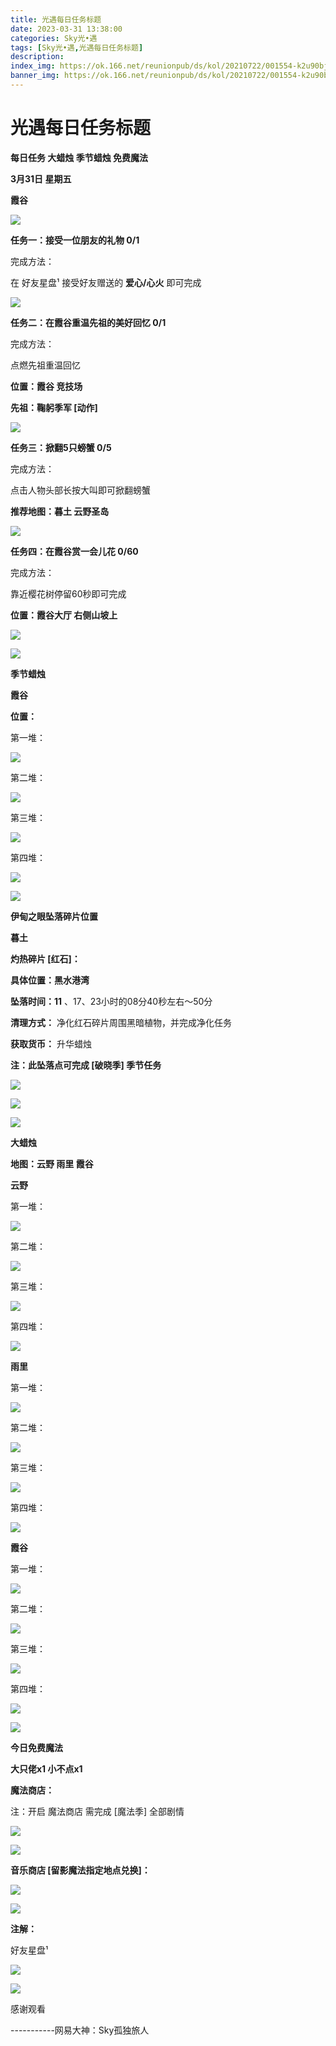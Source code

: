 ```yaml
---
title: 光遇每日任务标题
date: 2023-03-31 13:38:00
categories: Sky光•遇
tags: [Sky光•遇,光遇每日任务标题]
description: 
index_img: https://ok.166.net/reunionpub/ds/kol/20210722/001554-k2u90bj7ay.png?imageView&thumbnail=600x0&type=jpg
banner_img: https://ok.166.net/reunionpub/ds/kol/20210722/001554-k2u90bj7ay.png?imageView&thumbnail=600x0&type=jpg
---
```

# 光遇每日任务标题
**每日任务 大蜡烛 季节蜡烛 免费魔法**

 **3月31日 星期五**

 **霞谷**

![](https://img.166.net/reunionpub/ds/kol/20230331/001723-0ilrzca7u3.jpg)

 **任务一：接受一位朋友的礼物 0/1**

完成方法：

在 好友星盘¹ 接受好友赠送的 **爱心/心火** 即可完成

![](https://img.166.net/reunionpub/ds/kol/20230331/000525-34nj0ypko2.jpeg)

 **任务二：在霞谷重温先祖的美好回忆 0/1**

完成方法：

点燃先祖重温回忆

 **位置：霞谷 竞技场**

 **先祖：鞠躬季军 [动作]**

![](https://img.166.net/reunionpub/ds/kol/20230331/000600-iqewv5dshn.jpeg)

 **任务三：掀翻5只螃蟹 0/5**

完成方法：

点击人物头部长按大叫即可掀翻螃蟹

 **推荐地图：暮土 云野圣岛**

![](https://img.166.net/reunionpub/ds/kol/20230331/000827-1of2gzir59.jpg)

 **任务四：在霞谷赏一会儿花 0/60**

完成方法：

靠近樱花树停留60秒即可完成

 **位置：霞谷大厅 右侧山坡上**

![](https://img.166.net/reunionpub/ds/kol/20230330/235210-rd92s6jz0k.jpeg)

![](https://img.166.net/reunionpub/ds/kol/20221018/100256-wzutnocka0.png)

 **季节蜡烛**

 **霞谷**

 **位置：**

第一堆：

![](https://img.166.net/reunionpub/ds/kol/20230330/235337-t2suogyef6.jpeg)

第二堆：

![](https://img.166.net/reunionpub/ds/kol/20230330/235347-7nzhriak98.jpeg)

第三堆：

![](https://img.166.net/reunionpub/ds/kol/20230330/235357-nj5l2fhsqp.jpeg)

第四堆：

![](https://img.166.net/reunionpub/ds/kol/20230330/235408-cuolry2fhg.jpeg)

![](https://img.166.net/reunionpub/ds/kol/20221130/005912-5mvshq9nf3.png)

 **伊甸之眼坠落碎片位置**

 **暮土**

 **灼热碎片 [红石]：**

 **具体位置：黑水港湾**

 **坠落时间：11** 、17、23小时的08分40秒左右～50分

 **清理方式：** 净化红石碎片周围黑暗植物，并完成净化任务

 **获取货币：** 升华蜡烛

 **注：此坠落点可完成  [破晓季] 季节任务**

![](https://img.166.net/reunionpub/ds/kol/20230331/001437-zpu7d51jlf.jpeg)

![](https://img.166.net/reunionpub/ds/kol/20230331/001500-n4bletfpi3.jpg)

![](https://img.166.net/reunionpub/ds/kol/20230313/005012-cdpy0kr1uq.png)

 **大蜡烛**

 **地图：云野 雨里 霞谷**

 **云野**

第一堆：

![](https://img.166.net/reunionpub/ds/kol/20230330/235853-ihl04odpkw.jpeg)

第二堆：

![](https://img.166.net/reunionpub/ds/kol/20230330/235907-kdrgiuvfsq.jpeg)

第三堆：

![](https://img.166.net/reunionpub/ds/kol/20230330/235918-e80tqpsmwj.jpeg)

第四堆：

![](https://img.166.net/reunionpub/ds/kol/20230330/235925-upcmrsfn68.jpeg)

 **雨里**

第一堆：

![](https://img.166.net/reunionpub/ds/kol/20230331/000047-qt3yvhzcj1.jpeg)

第二堆：

![](https://img.166.net/reunionpub/ds/kol/20230331/000059-8kp3ydq1jf.jpeg)

第三堆：

![](https://img.166.net/reunionpub/ds/kol/20230331/000108-hk352edpz4.jpeg)

第四堆：

![](https://img.166.net/reunionpub/ds/kol/20230331/000117-qmtehfb3jz.jpeg)

 **霞谷**

第一堆：

![](https://img.166.net/reunionpub/ds/kol/20230331/000153-hcjdwf4bga.jpeg)

第二堆：

![](https://img.166.net/reunionpub/ds/kol/20230331/000209-8sb0dgohyc.jpeg)

第三堆：

![](https://img.166.net/reunionpub/ds/kol/20230331/000217-y93qum5h7t.jpeg)

第四堆：

![](https://img.166.net/reunionpub/ds/kol/20230331/000226-botz4dpsy1.jpeg)

![](https://img.166.net/reunionpub/ds/kol/20221018/100256-wzutnocka0.png)

 **今日免费魔法**

 **大只佬x1 小不点x1**

 **魔法商店：**

注：开启 魔法商店 需完成 [魔法季] 全部剧情

![](https://img.166.net/reunionpub/ds/kol/20221018/100559-oibznvdtus.png)

![](https://img.166.net/reunionpub/ds/kol/20230331/000250-byh7wavprg.jpeg)

 **音乐商店 [留影魔法指定地点兑换]：**

![](https://img.166.net/reunionpub/ds/kol/20230327/000429-k53dugb7fe.jpeg)

 **![](https://img.166.net/reunionpub/ds/kol/20221018/100256-wzutnocka0.png)**

 **注解：**

好友星盘¹

![](https://img.166.net/reunionpub/ds/kol/20230331/001002-jf1pdlyn6w.jpeg)

![](https://img.166.net/reunionpub/ds/kol/20230331/000943-nqry4ubf5h.png)

感谢观看

\-----------网易大神：Sky孤独旅人

